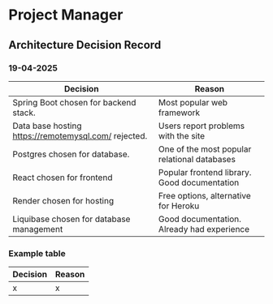 # Project Manager

## Architecture Decision Record

### 19-04-2025

| Decision                                             | Reason                                       |
|------------------------------------------------------|----------------------------------------------|
| Spring Boot chosen for backend stack.                | Most popular web framework                   |
| Data base hosting https://remotemysql.com/ rejected. | Users report problems with the site          |
| Postgres chosen for database.                        | One of the most popular relational databases |
| React chosen for frontend                            | Popular frontend library. Good documentation |
| Render chosen for hosting                            | Free options, alternative for Heroku         |
| Liquibase chosen for database management             | Good documentation. Already had experience   |

### Example table

| Decision | Reason |
|----------|--------|
| x        | x      |
